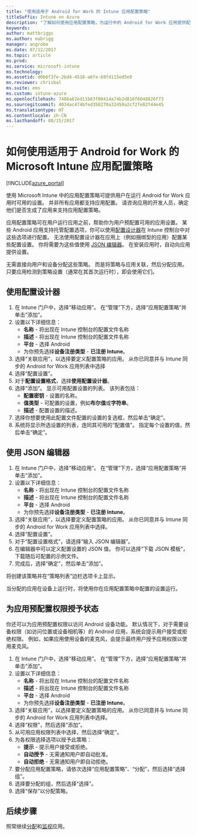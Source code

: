 ```yaml
---
title: "使用适用于 Android for Work 的 Intune 应用配置策略"
titleSuffix: Intune on Azure
description: "了解如何使用应用配置策略，为运行中的 Android for Work 应用提供配置数据。"
keywords: 
author: mattbriggs
ms.author: mabrigg
manager: angrobe
ms.date: 07/12/2017
ms.topic: article
ms.prod: 
ms.service: microsoft-intune
ms.technology: 
ms.assetid: d0b6f3fe-2bd4-4518-a6fe-b9fd115ed5e0
ms.reviewer: chrisbal
ms.suite: ems
ms.custom: intune-azure
ms.openlocfilehash: 7486a62ed11b83f00414a74b2d816f6048826f73
ms.sourcegitcommit: 4034ac474bfed358270a32459a2cf2fe02f44e45
ms.translationtype: HT
ms.contentlocale: zh-CN
ms.lasthandoff: 08/15/2017
---
```

# <a name="how-to-use-microsoft-intune-app-configuration-policies-for-android-for-work"></a>如何使用适用于 Android for Work 的 Microsoft Intune 应用配置策略

[!INCLUDE[azure_portal](./includes/azure_portal.md)]

使用 Microsoft Intune 中的应用配置策略可提供用户在运行 Android for Work 应用时可用的设置。 并非所有应用都支持应用配置。 请咨询应用的开发人员，确定他们是否生成了应用来支持应用配置策略。

应用配置策略可在用户运行应用之前，帮助你为用户预配置可用的应用设置。 某些 Android 应用支持托管配置选项，你可以使用[配置设计器](#use-configuration-designer)在 Intune 控制台中对这些选项进行配置。 无法使用配置设计器在应用上（例如捆绑型的应用）配置某些配置设置。  你将需要为这些值使用 [JSON 编辑器](#use-json-editor)。   在安装应用时，自动向应用提供设置。

无需直接向用户和设备分配这些策略。 而是将策略与应用关联，然后分配应用。 只要应用检测到策略设置（通常在其首次运行时），即会使用它们。

## <a name="use-configuration-designer"></a>使用配置设计器

1. 在 Intune 门户中，选择“移动应用”。 在“管理”下方，选择“应用配置策略”并单击“添加”。
2. 设置以下详细信息：
    - **名称** - 将出现在 Intune 控制台的配置文件名称
    - **描述** - 将出现在 Intune 控制台的配置文件名称
    - **平台** - 选择 Android
    - 为你预先选择**设备注册类型** - **已注册 Intune**。
3. 选择“关联应用”，以选择要定义配置策略的应用。  从你已同意并与 Intune 同步的 Android for Work 应用列表中选择
4. 选择“配置设置”。
5. 对于**配置设置格式**，选择**使用配置设计器**。
6. 选择“添加”。 显示可用配置设置的列表。 该列表包括：
    - **配置密钥** - 设置的名称。
    - **值类型** - 可配置的设置，例如**布尔值**或**字符串**。
    - **描述** - 配置设置的描述。
7. 选择你想要使用此配置文件配置的设置的复选框，然后单击“确定”。
8. 系统将显示所选设置的列表，连同其可用的“配置值”。 指定每个设置的值，然后单击“确定”。

## <a name="use-json-editor"></a>使用 JSON 编辑器

1. 在 Intune 门户中，选择“移动应用”。 在“管理”下方，选择“应用配置策略”并单击“添加”。
2. 设置以下详细信息：
    - **名称** - 将出现在 Intune 控制台的配置文件名称
    - **描述** - 将出现在 Intune 控制台的配置文件名称
    - **平台** - 选择 Android
    - 为你预先选择**设备注册类型** - **已注册 Intune**。
3. 选择“关联应用”，以选择要定义配置策略的应用。  从你已同意并与 Intune 同步的 Android for Work 应用列表中选择。
5. 选择“配置设置”。
6. 对于“配置设置格式”，请选择“输入 JSON 编辑器”。
7. 在编辑器中可以定义配置设置的 JSON 值。 你可以选择“下载 JSON 模板”，下载随后可配置的示例文件。
8. 完成后，选择“确定”，然后单击“添加”。

将创建该策略并在“策略列表”边栏选项卡上显示。



当分配的应用在设备上运行时，将使用你在应用配置策略中配置的设置运行。

## <a name="preconfigure-permissions-grant-state-for-apps"></a>为应用预配置权限授予状态

你还可以为应用预配置权限以访问 Android 设备功能。 默认情况下，对于需要设备权限（如访问位置或设备相机等）的 Android 应用，系统会提示用户接受或拒绝权限。 例如，如果应用使用设备的麦克风，会提示最终用户授予应用权限以使用麦克风。

1. 在 Intune 门户中，选择“移动应用”。 在“管理”下方，选择“应用配置策略”并单击“添加”。
2. 设置以下详细信息：
    - **名称** - 将出现在 Intune 控制台的配置文件名称
    - **描述** - 将出现在 Intune 控制台的配置文件名称
    - **平台** - 选择 Android
    - 为你预先选择**设备注册类型** - **已注册 Intune**。
3. 选择“关联应用”，以选择要定义配置策略的应用。  从你已同意并与 Intune 同步的 Android for Work 应用列表中选择。
5. 选择“权限”，然后选择“添加”。
6. 从可用应用权限列表中选择，然后选择“确定”。
7. 为各权限选择选项以授予此策略：
    - **提示** - 提示用户接受或拒绝。
    - **自动授予** - 无需通知用户即自动批准。
    - **自动拒绝** - 无需通知用户即自动拒绝。
8. 要分配应用配置策略，请依次选择“应用配置策略”、“分配”，然后选择“选择组”。
9. 选择要分配的组，然后选择“选择”。
10. 选择“保存”以分配策略。

## <a name="next-steps"></a>后续步骤

照常继续[分配](apps-deploy.md)和[监视](apps-monitor.md)应用。

